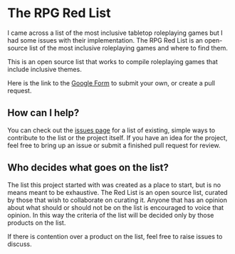 # The RPG Red List

I came across a list of the most inclusive tabletop roleplaying games but I had some issues with their implementation. The RPG Red List is an open-source list of the most inclusive roleplaying games and where to find them.

This is an open source list that works to compile roleplaying games that include inclusive themes. 

Here is the link to the [Google Form](https://forms.gle/9nRb7tLrvJyqqWWe7) to submit your own, or create a pull request.

## How can I help?

You can check out the [issues page](https://github.com/ImagineItBetter/rpgredlist/issues) for a list of existing, simple ways to contribute to the list or the project itself. If you have an idea for the project, feel free to bring up an issue or submit a finished pull request for review.

## Who decides what goes on the list?

The list this project started with was created as a place to start, but is no means meant to be exhaustive. The Red List is an open source list, curated by those that wish to collaborate on curating it. Anyone that has an opinion about what should or should not be on the list is encouraged to voice that opinion. In this way the criteria of the list will be decided only by those products on the list.

If there is contention over a product on the list, feel free to raise issues to discuss.
